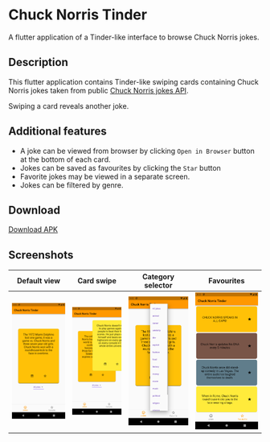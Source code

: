 # Chuck Norris Tinder

A flutter application of a Tinder-like interface to browse Chuck Norris jokes.

## Description

This flutter application contains Tinder-like swiping cards containing Chuck Norris jokes taken from
public [Chuck Norris jokes API](https://api.chucknorris.io).

Swiping a card reveals another joke.

## Additional features

* A joke can be viewed from browser by clicking `Open in Browser` button at the bottom of each card.
* Jokes can be saved as favourites by clicking the `Star` button
* Favorite jokes may be viewed in a separate screen.
* Jokes can be filtered by genre.

## Download

[Download APK](https://github.com/markovav-official/ChuckNorrisTinder/releases/tag/v2.0.0)

## Screenshots

| Default view                                                     | Card swipe                                                 | Category selector                                                      | Favourites                                                 |
|------------------------------------------------------------------|------------------------------------------------------------|------------------------------------------------------------------------|------------------------------------------------------------|
| ![Default view](./README_images/default_view.png "Default view") | ![Card swipe](./README_images/card_swipe.png "Card swipe") | ![Card swipe](./README_images/choose_category.png "Category selector") | ![Card swipe](./README_images/favourites.png "Favourites") |
